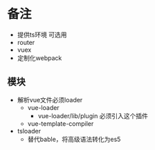 # 备注
- 提供ts环境 可选用
- router
- vuex
- 定制化webpack
## 模块
- 解析vue文件必须loader
   - vue-loader
      - vue-loader/lib/plugin 必须引入这个插件
   - vue-template-compiler
- tsloader
   - 替代bable，将高级语法转化为es5 